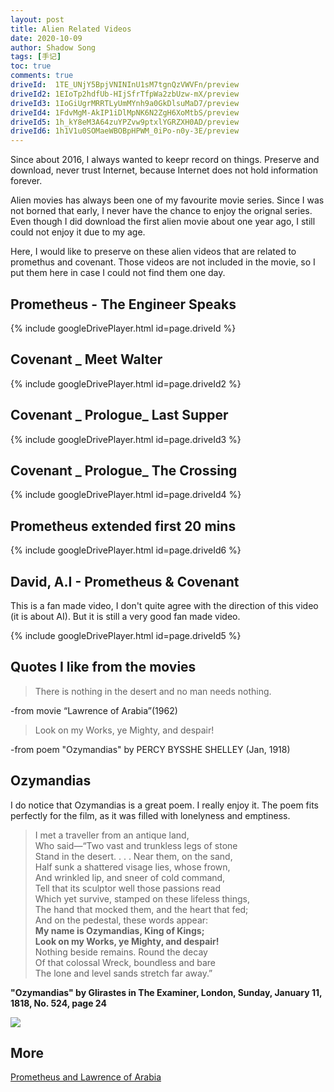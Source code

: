 ```yaml
---
layout: post
title: Alien Related Videos
date: 2020-10-09
author: Shadow Song
tags: [手记]
toc: true
comments: true
driveId:  1TE_UNjY5BpjVNINInU1sM7tgnQzVWVFn/preview
driveId2: 1EIoTp2hdfUb-HIjSfrTfpWa2zbUzw-mX/preview
driveId3: 1IoGiUgrMRRTLyUmMYnh9a0GkDlsuMaD7/preview
driveId4: 1FdvMgM-AkIP1iDlMpNK6N2ZgH6XoMtbS/preview
driveId5: 1h_kY8eM3A64zuYPZvw9ptxlYGRZXH0AD/preview
driveId6: 1h1V1u0SOMaeWBOBpHPWM_0iPo-n0y-3E/preview
---
```


Since about 2016, I always wanted to keepr record on things. Preserve and download, never trust Internet, because Internet does not hold information forever. 

Alien movies has always been one of my favourite movie series. Since I was not borned that early, I never have the chance to enjoy the orignal series. Even though I did download the first alien movie about one year ago, I still could not enjoy it due to my age. 

Here, I would like to preserve on these alien videos that are related to promethus and covenant. Those videos are not included in the movie, so I put them here in case I could not find them one day. 

## Prometheus - The Engineer Speaks

{% include googleDrivePlayer.html id=page.driveId %}

## Covenant _ Meet Walter

{% include googleDrivePlayer.html id=page.driveId2 %}

## Covenant _ Prologue_ Last Supper 

{% include googleDrivePlayer.html id=page.driveId3 %}


## Covenant _ Prologue_ The Crossing

{% include googleDrivePlayer.html id=page.driveId4 %}

## Prometheus extended first 20 mins


{% include googleDrivePlayer.html id=page.driveId6 %}

## David, A.I  - Prometheus & Covenant

This is a fan made video, I don't quite agree with the direction of this video (it is about AI). But it is still a very good fan made video. 

{% include googleDrivePlayer.html id=page.driveId5 %}

## Quotes I like from the movies

> There is nothing in the desert and no man needs nothing.

-from movie  “Lawrence of Arabia”(1962)

> Look on my Works, ye Mighty, and despair!

-from poem "Ozymandias" by PERCY BYSSHE SHELLEY (Jan, 1918)

## Ozymandias

I do notice that Ozymandias is a great poem. I really enjoy it. The poem fits perfectly for the film, as it was filled with lonelyness and emptiness. 

> I met a traveller from an antique land,  
> Who said—“Two vast and trunkless legs of stone  
> Stand in the desert. . . . Near them, on the sand,  
> Half sunk a shattered visage lies, whose frown,  
> And wrinkled lip, and sneer of cold command,  
> Tell that its sculptor well those passions read  
> Which yet survive, stamped on these lifeless things,  
> The hand that mocked them, and the heart that fed;  
> And on the pedestal, these words appear:  
> **My name is Ozymandias, King of Kings;**  
> **Look on my Works, ye Mighty, and despair!**  
> Nothing beside remains. Round the decay  
> Of that colossal Wreck, boundless and bare  
> The lone and level sands stretch far away.”  


**"Ozymandias" by Glirastes in The Examiner, London, Sunday, January 11, 1818, No. 524, page 24**

![](https://upload.wikimedia.org/wikipedia/en/7/77/Ozymandias_The_Examiner_1818.jpg)

## More

[Prometheus and Lawrence of Arabia](https://duckofminerva.com/2012/06/prometheus-and-lawrence-of-arabia.html)


